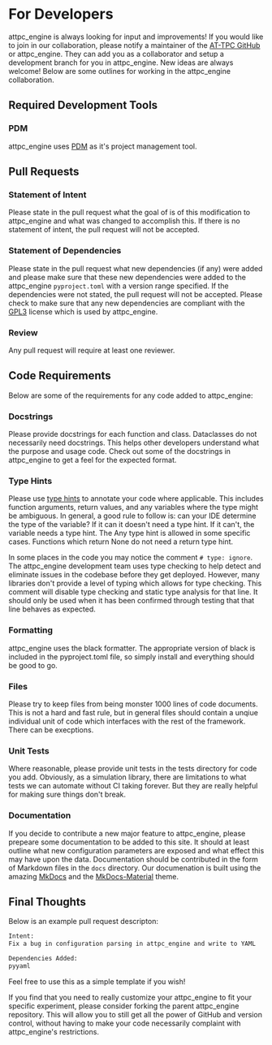 # For Developers

attpc_engine is always looking for input and improvements! If you would like to join in our collaboration, please notify a maintainer of the [AT-TPC GitHub](https://github.com/attpc/) or attpc_engine. They can add you as a collaborator and setup a development branch for you in attpc_engine. New ideas are always welcome! Below are some outlines for working in the attpc_engine collaboration.

## Required Development Tools

### PDM

attpc_engine uses [PDM](https://pdm-project.org/en/latest/) as it's project management tool.

## Pull Requests

### Statement of Intent

Please state in the pull request what the goal of is of this modification to attpc_engine and what was changed to accomplish this. If there is no statement of intent, the pull request will not be accepted.

### Statement of Dependencies

Please state in the pull request what new dependencies (if any) were added and please make sure that these new dependencies were added to the attpc_engine `pyproject.toml` with a version range specified. If the dependencies were not stated, the pull request will not be accepted. Please check to make sure that any new dependencies are compliant with the [GPL3](https://www.gnu.org/licenses/gpl-3.0.en.html) license which is used by attpc_engine.

### Review

Any pull request will require at least one reviewer.

## Code Requirements

Below are some of the requirements for any code added to attpc_engine:

### Docstrings

Please provide docstrings for each function and class. Dataclasses do not necessarily need docstrings. This helps other developers understand what the purpose and usage code. Check out some of the docstrings in attpc_engine to get a feel for the expected format.

### Type Hints

Please use [type hints](https://docs.python.org/3/library/typing.html) to annotate your code where applicable. This includes function arguments, return values, and any variables where the type might be ambiguous. In general, a good rule to follow is: can your IDE determine the type of the variable? If it can it doesn't need a type hint. If it can't, the variable needs a type hint. The Any type hint is allowed in some specific cases. Functions which return None do not need a return type hint.

In some places in the code you may notice the comment `# type: ignore`. The attpc_engine development team uses type checking to help detect and eliminate issues in the codebase before they get deployed. However, many libraries don't provide a level of typing which allows for type checking. This comment will disable type checking and static type analysis for that line. It should only be used when it has been confirmed through testing that that line behaves as expected.

### Formatting

attpc_engine uses the black formatter. The appropriate version of black is included in the pyproject.toml file, so simply install and everything should be good to go.

### Files

Please try to keep files from being monster 1000 lines of code documents. This is not a hard and fast rule, but in general files should contain a unqiue individual unit of code which interfaces with the rest of the framework. There can be execptions.

### Unit Tests

Where reasonable, please provide unit tests in the tests directory for code you add. Obviously, as a simulation library, there are limitations to what tests we can automate without CI taking forever. But they are really helpful for making sure things don't break.

### Documentation

If you decide to contribute a new major feature to attpc_engine, please prepeare some documentation to be added to this site. It should at least outline what new configuration parameters are exposed and what effect this may have upon the data. Documentation should be contributed in the form of Markdown files in the `docs` directory. Our documenation is built using the amazing [MkDocs](https://www.mkdocs.org/) and the [MkDocs-Material](https://squidfunk.github.io/mkdocs-material/) theme.

## Final Thoughts

Below is an example pull request descripton:

```txt
Intent:
Fix a bug in configuration parsing in attpc_engine and write to YAML

Dependencies Added:
pyyaml
```

Feel free to use this as a simple template if you wish!

If you find that you need to really customize your attpc_engine to fit your specific experiment, please consider forking the parent attpc_engine repository. This will allow you to still get all the power of GitHub and version control, without having to make your code necessarily complaint with attpc_engine's restrictions.